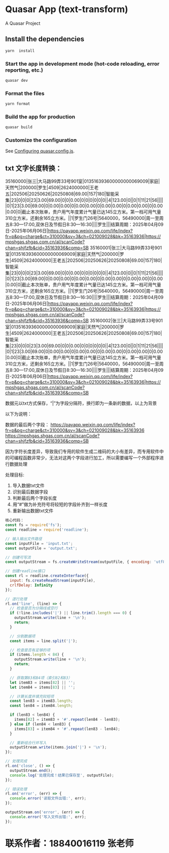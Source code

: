 # Quasar App (text-transform)

A Quasar Project

## Install the dependencies
```bash
yarn  install
```

### Start the app in development mode (hot-code reloading, error reporting, etc.)
```bash
quasar dev
```


 

### Format the files
```bash
yarn format 
```


### Build the app for production
```bash
quasar build
```

### Customize the configuration
See [Configuring quasar.config.js](https://v2.quasar.dev/quasar-cli-vite/quasar-config-js).

## txt 文字长度转换：

35160000|张三|大马路99弄33号901室|013516393600000000069009|家庭|天然气|200000|罗生|4509|2624000000|王老五|202506|20250626|20250808|69.00|157|180|智能采集|23|0|0|0|23|3.00|69.00|0|0|0.00|0|0|0|0|0|0||4|123.00|0||0|1|11|21|56|||||0|1|23|3.00|69.00|0|0.00|0.00|0|0.00|0.00|0|0.00|0.00|0|0.00|0.00|0|0.00|0.00|0|截止本次账单，贵户用气年度累计气量已达145立方米。第一档可用气量310立方米，还剩余165立方米。||1|罗生门26号|5640000，56490000|周一至周五8:30—17:00,双休日及节假日8:30—16:30||||罗生|||结算周期：2025年04月09日-2025年06月06日|https://payapp.weixin.qq.com/life/index?fr=p&pg=charge&ct=310000&sv=3&ch=021009028&bk=35163936|https://mpshgas.shgas.com.cn/al/scanCode?chan=shjfzfb&cid=35163936&comp=SB
35160001|张三|大马路99弄33号901室|013516393600000000069009|家庭|天然气|200000|罗生|4509|2624000000|王老五|202506|20250626|20250808|69.00|157|180|智能采集|23|0|0|0|23|3.00|69.00|0|0|0.00|0|0|0|0|0|0||4|123.00|0||0|1|11|21|56|||||0|1|23|3.00|69.00|0|0.00|0.00|0|0.00|0.00|0|0.00|0.00|0|0.00|0.00|0|0.00|0.00|0|截止本次账单，贵户用气年度累计气量已达145立方米。第一档可用气量310立方米，还剩余165立方米。||1|罗生门26号|5640000，56490000|周一至周五8:30—17:00,双休日及节假日8:30—16:30||||罗生|||结算周期：2025年04月09日-2025年06月06日|https://payapp.weixin.qq.com/life/index?fr=p&pg=charge&ct=310000&sv=3&ch=021009028&bk=35163936|https://mpshgas.shgas.com.cn/al/scanCode?chan=shjfzfb&cid=35163936&comp=SB
35160002|张三|大马路99弄33号901室|013516393600000000069009|家庭|天然气|200000|罗生|4509|2624000000|王老五|202506|20250626|20250808|69.00|157|180|智能采集|23|0|0|0|23|3.00|69.00|0|0|0.00|0|0|0|0|0|0||4|123.00|0||0|1|11|21|56|||||0|1|23|3.00|69.00|0|0.00|0.00|0|0.00|0.00|0|0.00|0.00|0|0.00|0.00|0|0.00|0.00|0|截止本次账单，贵户用气年度累计气量已达145立方米。第一档可用气量310立方米，还剩余165立方米。||1|罗生门26号|5640000，56490000|周一至周五8:30—17:00,双休日及节假日8:30—16:30||||罗生|||结算周期：2025年04月09日-2025年06月06日|https://payapp.weixin.qq.com/life/index?fr=p&pg=charge&ct=310000&sv=3&ch=021009028&bk=35163936|https://mpshgas.shgas.com.cn/al/scanCode?chan=shjfzfb&cid=35163936&comp=SB


数据元以txt方式保存，“|”为字段分隔符，换行即为一条新的数据，以上为背景

以下为说明：

数据的最后两个字段：
https://payapp.weixin.qq.com/life/index?fr=p&pg=charge&ct=310000&sv=3&ch=021009028&bk=35163936
https://mpshgas.shgas.com.cn/al/scanCode?chan=shjfzfb&cid=35163936&comp=SB

因为字符长度差异，导致我们专用的软件生成二维码的大小有差异，而专用软件中的可编程函数非常少，无法对这两个字段进行加工，所以需要编写一个外部程序进行数据处理

处理目标:

1. 导入数据txt文件
2. 识别最后数据字段
3. 判断最后两个字段长度
4. 用“#”做为补充符号将较短的字段补齐到一样长度
5. 重新输出数据txt文件

```javascript
核心代码：
const fs = require('fs');
const readline = require('readline');

// 输入输出文件路径
const inputFile = 'input.txt';
const outputFile = 'output.txt';

// 创建可写流
const outputStream = fs.createWriteStream(outputFile, { encoding: 'utf8' });

// 创建readline接口
const rl = readline.createInterface({
  input: fs.createReadStream(inputFile),
  crlfDelay: Infinity
});

// 逐行处理
rl.on('line', (line) => {
  // 检查是否为分隔线或空行
  if (!line.includes('|') || line.trim().length === 0) {
    outputStream.write(line + '\n');
    return;
  }

  // 分割数据项
  const items = line.split('|');

  // 检查是否有足够的项
  if (items.length < 84) {
    outputStream.write(line + '\n');
    return;
  }

  // 获取第83和84项（索引82和83）
  let item83 = items[82] || '';
  let item84 = items[83] || '';

  // 计算长度并填充较短项
  const len83 = item83.length;
  const len84 = item84.length;

  if (len83 < len84) {
    items[82] = item83 + '#'.repeat(len84 - len83);
  } else if (len84 < len83) {
    items[83] = item84 + '#'.repeat(len83 - len84);
  }

  // 重新组合行并写入
  outputStream.write(items.join('|') + '\n');
});

// 处理完成
rl.on('close', () => {
  outputStream.end();
  console.log('处理完成！结果已保存至', outputFile);
});

// 错误处理
rl.on('error', (err) => {
  console.error('读取文件出错:', err);
});

outputStream.on('error', (err) => {
  console.error('写入文件出错:', err);
});
```

# 联系作者：18840016119 张老师
